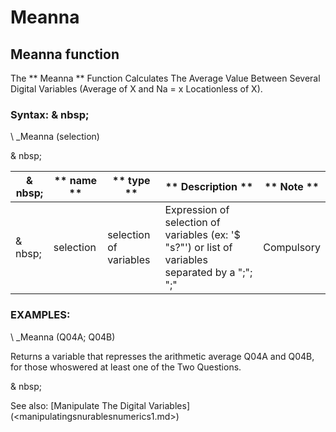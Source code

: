 # Meanna

## Meanna function

The ** Meanna ** Function Calculates The Average Value Between Several Digital Variables (Average of X and Na = x Locationless of X).

### Syntax: & nbsp;

\ _Meanna (selection)

& nbsp;

| & nbsp; | ** name ** | ** type ** | ** Description ** | ** Note ** |
| --- | --- | --- | --- | --- |
| & nbsp; | selection | selection of variables | Expression of selection of variables (ex: '$ "s?"') or list of variables separated by a ";"; ";"| Compulsory |

### EXAMPLES:

\ _Meanna (Q04A; Q04B)

Returns a variable that represses the arithmetic average Q04A and Q04B, for those whoswered at least one of the Two Questions.

& nbsp;

See also: [Manipulate The Digital Variables] (<manipulatingsnurablesnumerics1.md>)